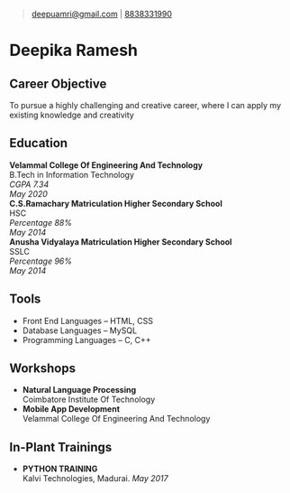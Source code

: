 >[deepuamri@gmail.com](mailto:deepuamri@gmail.com) | 
[8838331990](tel:8838331990)

# Deepika Ramesh
## Career Objective
   To pursue a highly challenging and creative career, where I can apply my existing knowledge and creativity
## Education
**Velammal College Of Engineering And Technology**  
 B.Tech in Information Technology  
*CGPA 7.34*  
*May 2020*  
**C.S.Ramachary Matriculation Higher Secondary School**  
 HSC  
*Percentage 88%*  
*May 2014*     
**Anusha Vidyalaya Matriculation Higher Secondary School**  
 SSLC  
*Percentage 96%*  
*May 2014*   

## Tools
- Front End Languages &ndash; HTML, CSS 
- Database Languages &ndash; MySQL
- Programming Languages &ndash; C, C++

## Workshops
- **Natural Language Processing**  
Coimbatore Institute Of Technology 
- **Mobile App Development**  
Velammal College Of Engineering And Technology

## In-Plant Trainings
- **PYTHON TRAINING**  
Kalvi Technologies, Madurai. 
*May 2017*

